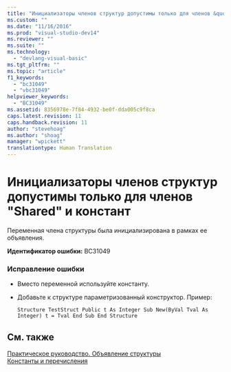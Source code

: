 ```yaml
---
title: "Инициализаторы членов структур допустимы только для членов &quot;Shared&quot; и констант | Microsoft Docs"
ms.custom: ""
ms.date: "11/16/2016"
ms.prod: "visual-studio-dev14"
ms.reviewer: ""
ms.suite: ""
ms.technology: 
  - "devlang-visual-basic"
ms.tgt_pltfrm: ""
ms.topic: "article"
f1_keywords: 
  - "bc31049"
  - "vbc31049"
helpviewer_keywords: 
  - "BC31049"
ms.assetid: 8356978e-7f84-4932-be0f-dda005c9f8ca
caps.latest.revision: 11
caps.handback.revision: 11
author: "stevehoag"
ms.author: "shoag"
manager: "wpickett"
translationtype: Human Translation
---
```

# Инициализаторы членов структур допустимы только для членов &quot;Shared&quot; и констант
Переменная члена структуры была инициализирована в рамках ее объявления.  
  
 **Идентификатор ошибки:** BC31049  
  
### Исправление ошибки  
  
-   Вместо переменной используйте константу.  
  
-   Добавьте к структуре параметризованный конструктор. Пример:  
  
    ```  
    Structure TestStruct Public t As Integer Sub New(ByVal Tval As Integer) t = Tval End Sub End Structure  
    ```  
  
## См. также  
 [Практическое руководство. Объявление структуры](../../visual-basic/programming-guide/language-features/data-types/how-to-declare-a-structure.md)   
 [Константы и перечисления](../../visual-basic/programming-guide/language-features/constants-enums/index.md)